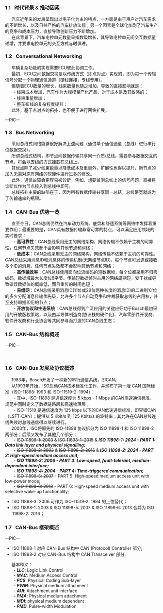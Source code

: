 ### 1.1 &#8194;时代背景 & 推动因素

&#8194;&#8195;汽车近年来的发展呈现出以电子化为主的特点，一方面是由于用户对汽车需求的不断增长，以及日益严格的汽车排放法规；另一个因素是全球化加剧了汽车生产的竞争和成本压力，直接导致创新压力不断增加。  
&#8194;&#8195;在此背景下，汽车电控单元数量呈指数级增长，其导致电控单元间交互数据量递增，并要求电控单元的交互方式与时俱进。

### 1.2 &#8194;Conversational Networking

&#8194;&#8195;车辆复杂功能的实现需要ECU彼此协调工作。  
&#8194;&#8195;最初，ECU之间数据交换是以传统方式（即点对点）实现的，即为每一个传输信号分配一个物理通信通道（硬线连接，专线专用）。  
&#8194;&#8195;但随着ECU数量的增长，线束数量也随之增加，导致的直接影响就是：  
&#8194;&#8194;&#8195;- 线束成本增加，汽车作为大规模量产化产品，对于成本是及其敏感的；  
&#8194;&#8194;&#8195;- 线束重量增加；  
&#8194;&#8194;&#8195;- 整车布线的复杂程度提升；  
&#8194;&#8195;此外，基于点对点的拓扑，也不便于进行网络扩展。

--PIC--

### 1.3 &#8194;Bus Networking

&#8194;&#8195;采用总线式网络能够很好解决上述问题（通过单个通信通道（总线）进行串行位数据交换）。  
&#8194;&#8195;所谓总线式结构，即节点间数据传输共享同一介质/总线，需要参与数据交互的节点，将会以支线的方式挂载在总线上。  
&#8194;&#8195;其优点除了减少线束数量以降低成本及重量外，扩展性也得以提升，新节点的加入无需对原有网络的软硬件进行过多的修改。  
&#8194;&#8195;此外，通信故障会更容易被诊断，例如，想要监测总线上的信号问题，直接将诊断仪作为节点接入到总线中即可。  
&#8194;&#8195;总线拓扑主要的缺陷在于，因为所有数据传输共享同一总结，总线带宽就成为了传输速率的瓶颈。

### 1.4 &#8194;CAN-Bus 优势一览

&#8194;&#8195;直至今日，CAN总线仍然在汽车动力系统、底盘和舒适系统等网络中发挥着重要作用；最重要的是，CAN具有数据传输非常可靠的特点，可以满足应用领域的实时要求：  
&#8194;&#8194;&#8195;- **高可靠性**：CAN总线采用无主的网络架构，网络传输不依赖于主机的可靠性，任何节点失效都不会影响其他节点和网络；  
&#8194;&#8194;&#8195;- **低成本**：CAN总线采用无主的网络架构，网络传输不依赖于主机的可靠性。CAN总线采用消息ID和消息体的传输机制(无网络节点ID)，每个节点可发送或接收多个ID的消息，任何节点失效都不会影响其他节点和网络；  
&#8194;&#8194;&#8195;- **高传输效率**：CAN总线使用面向位流编码的短数据帧，每个位都采用不归零编码，数据域最大长度位8字节。传输短数据帧时占用的网络周期短，受干扰或导致错误数据位的概率低，而且重传的时间也短；  
&#8194;&#8194;&#8195;- **易组网**：CAN总线采用消息ID(11位或29位两种长度的消息ID)的二进制‘0’位的多少分配消息传输优先级，允许多个节点自动竞争和仲裁获取总线的占用权，甚至支持即插即用的节点；  
&#8194;&#8194;&#8195;- **开放协议和生态系统**：CAN总线得到广泛应用的关键应归功于Bosch最初采用的开放版权策略，以及由半导体制造商(协议栈的硬件化)、汽车零部件开发商、软件开发商和行业协会等共同参与而打造的CAN总线生态；

### 1.5 &#8194;CAN-Bus 结构概述

--PIC--

&#8194;&#8195;

### 1.6 &#8194;CAN-Bus 发展及协议概述

&#8194;&#8195;1983年，Bosch开发了一种新的串行通信系统，即CAN。  
&#8194;&#8195;从1993年开始，ISO启动CAN技术标准化工作，并颁布了第一版 CAN 国际标准（ISO-11898: 1993 和 ISO-11519-2: 1994）：  
&#8194;&#8194;&#8195;- 其中，ISO-11898 是通信速度为 5 kbps - 1 Mbps 的CAN高速通信标准，规范中同时定义了数据链路层和高速物理层；  
&#8194;&#8194;&#8195;- ISO-11519 是通信速度为 125 kbps 以下的CAN低速通信标准，即容错CAN（LSFT-CAN）；提供从 5 Kbit/s 到 125 Kbits/s 的波特率；其允许在CAN总线连线失败时总线通信得以继续进行。  
&#8194;&#8195;2003年，ISO将原先的 ISO-11898 协议拆分为 ISO 11898-1 和 ISO 11898-2 两部分；后续又发布了其他几个部分：  
&#8194;&#8194;&#8195;- ~~ISO 11898-1: 2003~~ & ~~ISO 11898-1: 2015~~ & ***ISO 11898-1: 2024 - PART 1: Data link layer and physical signalling;***   
&#8194;&#8194;&#8195;- ~~ISO 11898-2: 2003~~ & ~~ISO 11898-2: 2016~~ & ***ISO 11898-2: 2024 - PART 2: High-speed medium access unit;***  
&#8194;&#8194;&#8195;- ***ISO 11898-3: 2006 - PART 3: Low-speed, fault-tolerant, medium-dependent interface;***  
&#8194;&#8194;&#8195;- ***ISO 11898-4: 2004 - PART 4: Time-triggered communication;***  
&#8194;&#8194;&#8195;- ~~ISO 11898-5: 2007~~ - PART 5: High-speed medium access unit with low-power mode;  
&#8194;&#8194;&#8195;- ~~ISO 11898-6: 2013~~ - PART 6: High-speed medium access unit with selective wake-up functionality;  
* ISO 11898-3: 2006 可作为 ISO-11519-2: 1994 的上位替代；  
* ISO 11898-1: 2003 & ISO 11898-5: 2007 & ISO 11898-6: 2013 合并为 ISO 11898-2: 2016；

### 1.7 &#8194;CAN-Bus 框架概述

--PIC--

* ISO 11898-1 对应 CAN-Bus 结构中 CAN (Protocol) Controller 部分;
* ISO 11898-2 对应 CAN-Bus 结构中 CAN Transceiver 部分;

&#8194;&#8195;基本释义：  
&#8194;&#8194;&#8195;- ***LLC***: Logic Link Control  
&#8194;&#8194;&#8195;- ***MAC***: Medium Access Control   
&#8194;&#8194;&#8195;- ***PCS***: Physical Coding Sub-layer   
&#8194;&#8194;&#8195;- ***PWM***: Physical medium attachment  
&#8194;&#8194;&#8195;- ***AUI***: Attachment unit interface  
&#8194;&#8194;&#8195;- ***PMA***: Physical medium attachment  
&#8194;&#8194;&#8195;- ***MDI***: physical medium dependent  
&#8194;&#8194;&#8195;- ***PMD***: Pulse-width Modulation  




